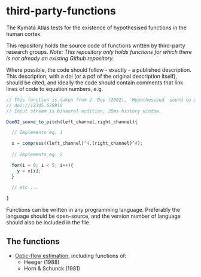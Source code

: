 # third-party-functions

The Kymata Atlas tests for the existence of hypothesised functions in the human cortex.

This repository holds the source code of functions written by third-party research groups. *Note: This repository only holds functions for which there is not already an existing Github repository.*

Where possible, the code should follow - exactly - a published description. This description, with a doi (or a pdf of the original description itself), should be cited, and ideally the code should contain comments that link lines of code to equation numbers, e.g.

```javascript
// This function is taken from J. Doe (2002), 'Hypothesized  sound to pitch model' J. Neuroscience
// doi://12345.678910
// Input stream is binaural audition, 20ms history window.

Doe02_sound_to_pitch(left_channel,right_channel){

  // Implements eq. 1

  x = compress((left_channel)^4,(right_channel)^4);
  
  // Implements eq. 2

  for(i = 0; i < 5; i++){ 
    y = x[i];    
  }
  
  // etc ...

}

```

Functions can be written in any programming language. Preferably the language should be open-source, and the version number of language should also be included in the file.


## The functions

- [Optic-flow estimation](/visual_stream/optic-flow-estimation/README.md), including functions of:
  - Heeger (1988)
  - Horn & Schunck (1981)
